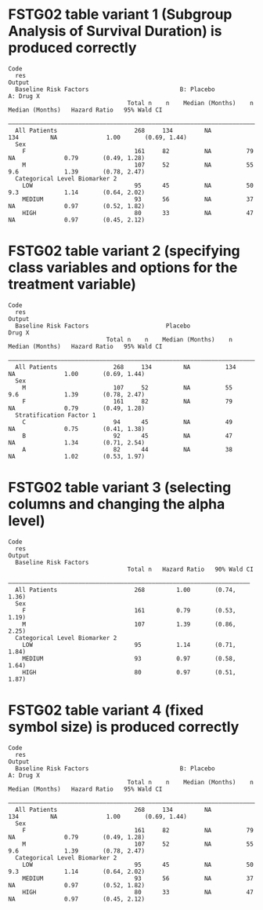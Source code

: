 # FSTG02 table variant 1 (Subgroup Analysis of Survival Duration) is produced correctly

    Code
      res
    Output
      Baseline Risk Factors                          B: Placebo               A: Drug X                                    
                                      Total n    n    Median (Months)    n    Median (Months)   Hazard Ratio   95% Wald CI 
      —————————————————————————————————————————————————————————————————————————————————————————————————————————————————————
      All Patients                      268     134         NA          134         NA              1.00       (0.69, 1.44)
      Sex                                                                                                                  
        F                               161     82          NA          79          NA              0.79       (0.49, 1.28)
        M                               107     52          NA          55          9.6             1.39       (0.78, 2.47)
      Categorical Level Biomarker 2                                                                                        
        LOW                             95      45          NA          50          9.3             1.14       (0.64, 2.02)
        MEDIUM                          93      56          NA          37          NA              0.97       (0.52, 1.82)
        HIGH                            80      33          NA          47          NA              0.97       (0.45, 2.12)

# FSTG02 table variant 2 (specifying class variables and options for the treatment variable)

    Code
      res
    Output
      Baseline Risk Factors                      Placebo                 Drug X                                      
                                Total n    n    Median (Months)    n    Median (Months)   Hazard Ratio   95% Wald CI 
      ———————————————————————————————————————————————————————————————————————————————————————————————————————————————
      All Patients                268     134         NA          134         NA              1.00       (0.69, 1.44)
      Sex                                                                                                            
        M                         107     52          NA          55          9.6             1.39       (0.78, 2.47)
        F                         161     82          NA          79          NA              0.79       (0.49, 1.28)
      Stratification Factor 1                                                                                        
        C                         94      45          NA          49          NA              0.75       (0.41, 1.38)
        B                         92      45          NA          47          NA              1.34       (0.71, 2.54)
        A                         82      44          NA          38          NA              1.02       (0.53, 1.97)

# FSTG02 table variant 3 (selecting columns and changing the alpha level)

    Code
      res
    Output
      Baseline Risk Factors                                                
                                      Total n   Hazard Ratio   90% Wald CI 
      —————————————————————————————————————————————————————————————————————
      All Patients                      268         1.00       (0.74, 1.36)
      Sex                                                                  
        F                               161         0.79       (0.53, 1.19)
        M                               107         1.39       (0.86, 2.25)
      Categorical Level Biomarker 2                                        
        LOW                             95          1.14       (0.71, 1.84)
        MEDIUM                          93          0.97       (0.58, 1.64)
        HIGH                            80          0.97       (0.51, 1.87)

# FSTG02 table variant 4 (fixed symbol size) is produced correctly

    Code
      res
    Output
      Baseline Risk Factors                          B: Placebo               A: Drug X                                    
                                      Total n    n    Median (Months)    n    Median (Months)   Hazard Ratio   95% Wald CI 
      —————————————————————————————————————————————————————————————————————————————————————————————————————————————————————
      All Patients                      268     134         NA          134         NA              1.00       (0.69, 1.44)
      Sex                                                                                                                  
        F                               161     82          NA          79          NA              0.79       (0.49, 1.28)
        M                               107     52          NA          55          9.6             1.39       (0.78, 2.47)
      Categorical Level Biomarker 2                                                                                        
        LOW                             95      45          NA          50          9.3             1.14       (0.64, 2.02)
        MEDIUM                          93      56          NA          37          NA              0.97       (0.52, 1.82)
        HIGH                            80      33          NA          47          NA              0.97       (0.45, 2.12)

